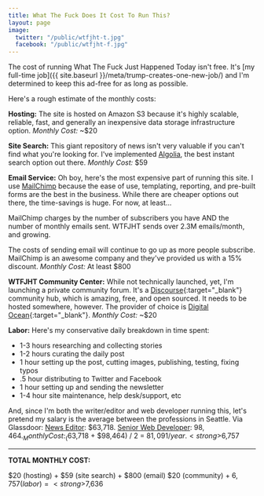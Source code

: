 ```yaml
---
title: What The Fuck Does It Cost To Run This?
layout: page
image:
  twitter: "/public/wtfjht-t.jpg"
  facebook: "/public/wtfjht-f.jpg"
---
```


<p class="lead">The cost of running What The Fuck Just Happened Today isn't free. It's [my full-time job]({{ site.baseurl }}/meta/trump-creates-one-new-job/) and I'm determined to keep this ad-free for as long as possible. 

Here's a rough estimate of the monthly costs:</p>

**Hosting:**
The site is hosted on Amazon S3 because it's highly scalable, reliable, fast, and generally an inexpensive data storage infrastructure option. _Monthly Cost:_ ~$20

**Site Search:**
This giant repository of news isn't very valuable if you can't find what you're looking for. I've implemented <a href="https://www.algolia.com/" target="_blank">Algolia</a>, the best instant search option out there. _Monthly Cost:_ $59

**Email Service:**
Oh boy, here's the most expensive part of running this site. I use <a href="https://mailchimp.com/" target="_blank">MailChimp</a> because the ease of use, templating, reporting, and pre-built forms are the best in the business. While there are cheaper options out there, the time-savings is huge. For now, at least...

MailChimp charges by the number of subscribers you have AND the number of monthly emails sent. WTFJHT sends over 2.3M emails/month, and growing.

The costs of sending email will continue to go up as more people subscribe. MailChimp is an awesome company and they've provided us with a 15% discount. _Monthly Cost:_ At least $800

**WTFJHT Community Center:**
While not technically launched, yet, I'm launching a private community forum. It's a [Discourse](http://www.discourse.org/){:target="_blank"} community hub, which is amazing, free, and open sourced. It needs to be hosted somewhere, however. The provider of choice is [Digital Ocean](https://www.digitalocean.com){:target="_blank"}. _Monthly Cost:_ ~$20

**Labor:**
Here's my conservative daily breakdown in time spent:

* 1-3 hours researching and collecting stories
* 1-2 hours curating the daily post
* 1 hour setting up the post, cutting images, publishing, testing, fixing typos
* .5 hour distributing to Twitter and Facebook
* 1 hour setting up and sending the newsletter
* 1-4 hour site maintenance, help desk/support, etc

And, since I'm both the writer/editor and web developer running  this, let's pretend my salary is the average between the professions in Seattle. Via Glassdoor: [News Editor](https://www.glassdoor.com/Salaries/seattle-news-editor-salary-SRCH_IL.0,7_IM781_KO8,19.htm): $63,718. [Senior Web Developer](https://www.glassdoor.com/Salaries/seattle-senior-web-developer-salary-SRCH_IL.0,7_IM781_KO8,28.htm): $98,464. _Monthly Cost:_ ($63,718 + $98,464) / 2 = $81,091/year. <strong>$6,757</strong>

---

**TOTAL MONTHLY COST:**

$20 (hosting) + $59 (site search) + $800 (email) $20 (community) + $6,757 (labor) = <strong>$7,636</strong>
